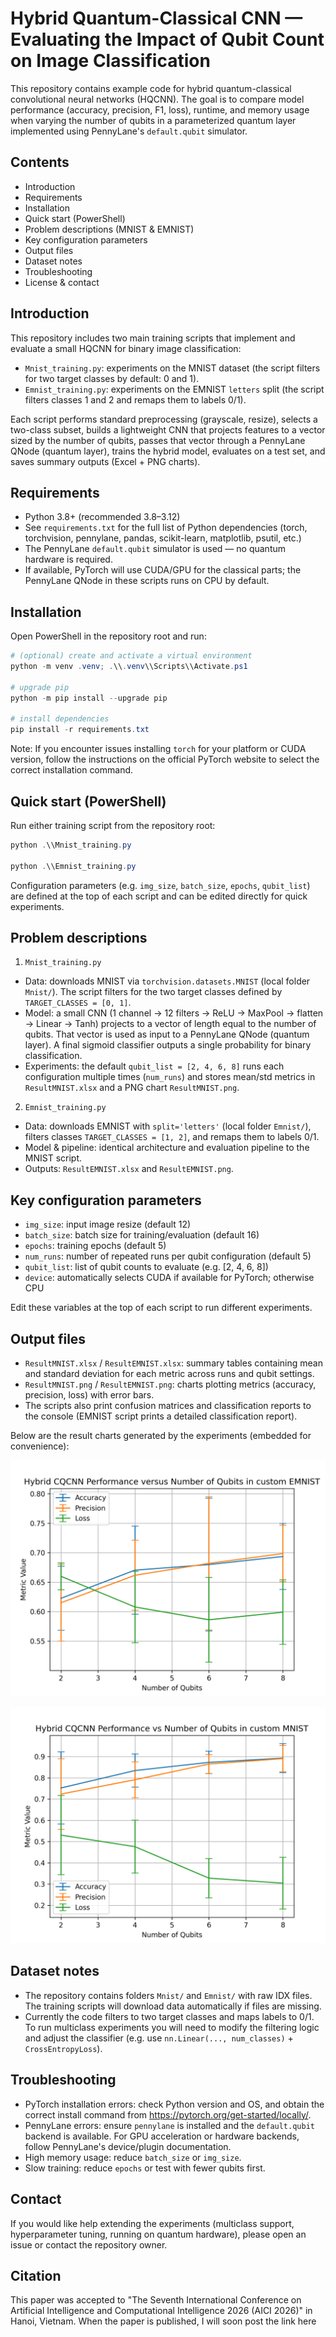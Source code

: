 
# Hybrid Quantum-Classical CNN — Evaluating the Impact of Qubit Count on Image Classification

This repository contains example code for hybrid quantum-classical convolutional neural networks (HQCNN). The goal is to compare model performance (accuracy, precision, F1, loss), runtime, and memory usage when varying the number of qubits in a parameterized quantum layer implemented using PennyLane's `default.qubit` simulator.

## Contents

- Introduction
- Requirements
- Installation
- Quick start (PowerShell)
- Problem descriptions (MNIST & EMNIST)
- Key configuration parameters
- Output files
- Dataset notes
- Troubleshooting
- License & contact

## Introduction

This repository includes two main training scripts that implement and evaluate a small HQCNN for binary image classification:

- `Mnist_training.py`: experiments on the MNIST dataset (the script filters for two target classes by default: 0 and 1).
- `Emnist_training.py`: experiments on the EMNIST `letters` split (the script filters classes 1 and 2 and remaps them to labels 0/1).

Each script performs standard preprocessing (grayscale, resize), selects a two-class subset, builds a lightweight CNN that projects features to a vector sized by the number of qubits, passes that vector through a PennyLane QNode (quantum layer), trains the hybrid model, evaluates on a test set, and saves summary outputs (Excel + PNG charts).

## Requirements

- Python 3.8+ (recommended 3.8–3.12)
- See `requirements.txt` for the full list of Python dependencies (torch, torchvision, pennylane, pandas, scikit-learn, matplotlib, psutil, etc.)
- The PennyLane `default.qubit` simulator is used — no quantum hardware is required.
- If available, PyTorch will use CUDA/GPU for the classical parts; the PennyLane QNode in these scripts runs on CPU by default.

## Installation

Open PowerShell in the repository root and run:

```powershell
# (optional) create and activate a virtual environment
python -m venv .venv; .\\.venv\\Scripts\\Activate.ps1

# upgrade pip
python -m pip install --upgrade pip

# install dependencies
pip install -r requirements.txt
```

Note: If you encounter issues installing `torch` for your platform or CUDA version, follow the instructions on the official PyTorch website to select the correct installation command.

## Quick start (PowerShell)

Run either training script from the repository root:

```powershell
python .\\Mnist_training.py

python .\\Emnist_training.py
```

Configuration parameters (e.g. `img_size`, `batch_size`, `epochs`, `qubit_list`) are defined at the top of each script and can be edited directly for quick experiments.

## Problem descriptions

1) `Mnist_training.py`
- Data: downloads MNIST via `torchvision.datasets.MNIST` (local folder `Mnist/`). The script filters for the two target classes defined by `TARGET_CLASSES = [0, 1]`.
- Model: a small CNN (1 channel → 12 filters → ReLU → MaxPool → flatten → Linear → Tanh) projects to a vector of length equal to the number of qubits. That vector is used as input to a PennyLane QNode (quantum layer). A final sigmoid classifier outputs a single probability for binary classification.
- Experiments: the default `qubit_list = [2, 4, 6, 8]` runs each configuration multiple times (`num_runs`) and stores mean/std metrics in `ResultMNIST.xlsx` and a PNG chart `ResultMNIST.png`.

2) `Emnist_training.py`
- Data: downloads EMNIST with `split='letters'` (local folder `Emnist/`), filters classes `TARGET_CLASSES = [1, 2]`, and remaps them to labels 0/1.
- Model & pipeline: identical architecture and evaluation pipeline to the MNIST script.
- Outputs: `ResultEMNIST.xlsx` and `ResultEMNIST.png`.

## Key configuration parameters

- `img_size`: input image resize (default 12)
- `batch_size`: batch size for training/evaluation (default 16)
- `epochs`: training epochs (default 5)
- `num_runs`: number of repeated runs per qubit configuration (default 5)
- `qubit_list`: list of qubit counts to evaluate (e.g. [2, 4, 6, 8])
- `device`: automatically selects CUDA if available for PyTorch; otherwise CPU

Edit these variables at the top of each script to run different experiments.

## Output files

- `ResultMNIST.xlsx` / `ResultEMNIST.xlsx`: summary tables containing mean and standard deviation for each metric across runs and qubit settings.
- `ResultMNIST.png` / `ResultEMNIST.png`: charts plotting metrics (accuracy, precision, loss) with error bars.
- The scripts also print confusion matrices and classification reports to the console (EMNIST script prints a detailed classification report).

Below are the result charts generated by the experiments (embedded for convenience):

![Result EMNIST chart](ResultEMNIST.png)

![Result MNIST chart](ResultMNIST.png)

## Dataset notes

- The repository contains folders `Mnist/` and `Emnist/` with raw IDX files. The training scripts will download data automatically if files are missing.
- Currently the code filters to two target classes and maps labels to 0/1. To run multiclass experiments you will need to modify the filtering logic and adjust the classifier (e.g. use `nn.Linear(..., num_classes)` + `CrossEntropyLoss`).

## Troubleshooting

- PyTorch installation errors: check Python version and OS, and obtain the correct install command from https://pytorch.org/get-started/locally/.
- PennyLane errors: ensure `pennylane` is installed and the `default.qubit` backend is available. For GPU acceleration or hardware backends, follow PennyLane's device/plugin documentation.
- High memory usage: reduce `batch_size` or `img_size`.
- Slow training: reduce `epochs` or test with fewer qubits first.

## Contact

If you would like help extending the experiments (multiclass support, hyperparameter tuning, running on quantum hardware), please open an issue or contact the repository owner.

## Citation

This paper was accepted to "The Seventh International Conference on Artificial Intelligence and Computational Intelligence 2026 (AICI 2026)" in Hanoi, Vietnam.
When the paper is published, I will soon post the link here


